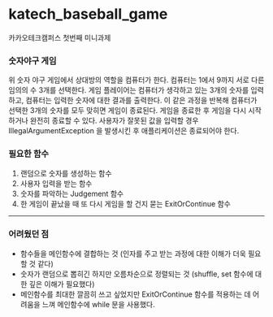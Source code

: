 # katech_baseball_game
카카오테크캠퍼스 첫번째 미니과제


### 숫자야구 게임
위 숫자 야구 게임에서 상대방의 역할을 컴퓨터가 한다. 컴퓨터는 1에서 9까지 서로 다른 임의의 수 3개를 선택한다. 게임 플레이어는 컴퓨터가 생각하고 있는
3개의 숫자를 입력하고, 컴퓨터는 입력한 숫자에 대한 결과를 출력한다.
이 같은 과정을 반복해 컴퓨터가 선택한 3개의 숫자를 모두 맞히면 게임이 종료된다.
게임을 종료한 후 게임을 다시 시작하거나 완전히 종료할 수 있다.
사용자가 잘못된 값을 입력할 경우 IllegalArgumentException 을 발생시킨 후 애플리케이션은 종료되어야 한다.

### 필요한 함수
1. 랜덤으로 숫자를 생성하는 함수
2. 사용자 입력을 받는 함수
3. 숫자를 파악하는 Judgement 함수
4. 한 게임이 끝났을 때 또 다시 게임을 할 건지 묻는 ExitOrContinue 함수

<hr>

### 어려웠던 점
- 함수들을 메인함수에 결합하는 것 (인자를 주고 받는 과정에 대한 이해가 더욱 필요할 것 같다)
- 숫자가 랜덤으로 뽑히긴 하지만 오름차순으로 정렬되는 것 (shuffle, set 함수에 대한 깊은 이해가 필요했다)
- 메인함수를 최대한 깔끔히 쓰고 싶었지만 ExitOrContinue 함수를 적용하는 데 어려움을 느껴 메인함수에 while 문을 사용했다.
